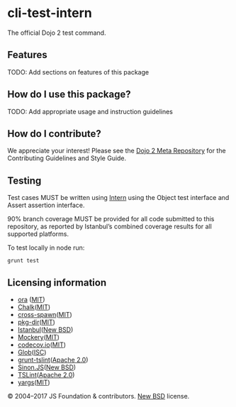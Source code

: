# cli-test-intern

<!-- TODO: change and uncomment
[![Build Status](https://travis-ci.org/dojo/cli-test-intern.svg?branch=master)](https://travis-ci.org/dojo/cli-test-intern)
[![codecov](https://codecov.io/gh/dojo/cli-test-intern/branch/master/graph/badge.svg)](https://codecov.io/gh/dojo/cli-test-intern)
[![npm version](https://badge.fury.io/js/dojo-cli-test-intern.svg)](http://badge.fury.io/js/dojo-cli-test-intern)
-->

The official Dojo 2 test command.

## Features

TODO: Add sections on features of this package

## How do I use this package?

TODO: Add appropriate usage and instruction guidelines

## How do I contribute?

We appreciate your interest!  Please see the [Dojo 2 Meta Repository](https://github.com/dojo/meta#readme) for the
Contributing Guidelines and Style Guide.

## Testing

Test cases MUST be written using [Intern](https://theintern.github.io) using the Object test interface and Assert assertion interface.

90% branch coverage MUST be provided for all code submitted to this repository, as reported by Istanbul’s combined coverage results for all supported platforms.

To test locally in node run:

`grunt test`

## Licensing information

* [ora](https://github.com/sindresorhus/ora) ([MIT](https://opensource.org/licenses/MIT))
* [Chalk](https://github.com/chalk/chalk)([MIT](https://opensource.org/licenses/MIT))
* [cross-spawn](https://github.com/IndigoUnited/node-cross-spawn)([MIT](https://opensource.org/licenses/MIT))
* [pkg-dir](https://github.com/sindresorhus/pkg-dir)([MIT](https://opensource.org/licenses/MIT))
* [Istanbul](https://github.com/gotwarlost/istanbul)([New BSD](http://opensource.org/licenses/BSD-3-Clause))
* [Mockery](https://github.com/mfncooper/mockery)([MIT](https://opensource.org/licenses/MIT))
* [codecov.io](https://github.com/cainus/codecov.io)([MIT](https://opensource.org/licenses/MIT))
* [Glob](https://github.com/isaacs/node-glob)([ISC](https://opensource.org/licenses/ISC))
* [grunt-tslint](https://github.com/palantir/grunt-tslint)([Apache 2.0](https://opensource.org/licenses/Apache-2.0))
* [Sinon.JS](https://github.com/sinonjs/sinon)([New BSD](http://opensource.org/licenses/BSD-3-Clause))
* [TSLint](https://github.com/palantir/tslint)([Apache 2.0](https://opensource.org/licenses/Apache-2.0))
* [yargs](https://github.com/yargs/yargs)([MIT](https://opensource.org/licenses/MIT))

© 2004–2017 JS Foundation & contributors. [New BSD](LICENSE) license.

